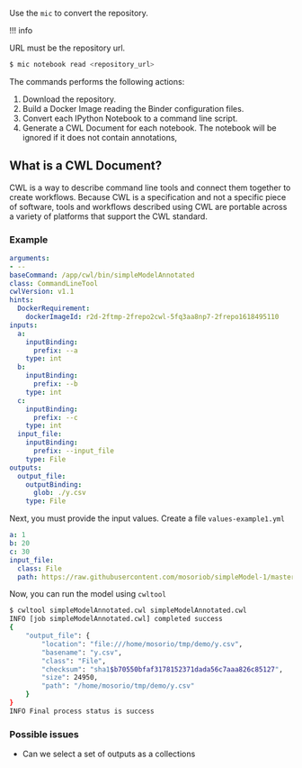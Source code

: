 Use the `mic` to convert the repository. 


!!! info

URL must be the repository url.

```bash
$ mic notebook read <repository_url>
```

The commands performs the following actions:

1. Download the repository.
2. Build a Docker Image reading the Binder configuration files.
3. Convert each IPython Notebook to a command line script.
4. Generate a CWL Document for each notebook. The notebook will be ignored if it does not contain annotations, 


## What is a CWL Document?

CWL is a way to describe command line tools and connect them together to create workflows. Because CWL is a specification and not a specific piece of software, tools and workflows described using CWL are portable across a variety of platforms that support the CWL standard.

### Example


```yaml
arguments:
- --
baseCommand: /app/cwl/bin/simpleModelAnnotated
class: CommandLineTool
cwlVersion: v1.1
hints:
  DockerRequirement:
    dockerImageId: r2d-2ftmp-2frepo2cwl-5fq3aa8np7-2frepo1618495110
inputs:
  a:
    inputBinding:
      prefix: --a
    type: int
  b:
    inputBinding:
      prefix: --b
    type: int
  c:
    inputBinding:
      prefix: --c
    type: int
  input_file:
    inputBinding:
      prefix: --input_file
    type: File
outputs:
  output_file:
    outputBinding:
      glob: ./y.csv
    type: File

```

Next, you must provide the input values. Create a file `values-example1.yml` 

```yaml
a: 1
b: 20
c: 30
input_file:
  class: File
  path: https://raw.githubusercontent.com/mosoriob/simpleModel-1/master/x.csv
```

Now, you can run the model using `cwltool`

```bash
$ cwltool simpleModelAnnotated.cwl simpleModelAnnotated.cwl 
INFO [job simpleModelAnnotated.cwl] completed success
{
    "output_file": {
        "location": "file:///home/mosorio/tmp/demo/y.csv",
        "basename": "y.csv",
        "class": "File",
        "checksum": "sha1$b70550bfaf3178152371dada56c7aaa826c85127",
        "size": 24950,
        "path": "/home/mosorio/tmp/demo/y.csv"
    }
}
INFO Final process status is success
```


### Possible issues

- Can we select a set of outputs as a collections